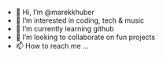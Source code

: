 - 👋 Hi, I’m @marekkhuber
- 👀 I’m interested in coding, tech & music
- 🌱 I’m currently learning github
- 💞️ I’m looking to collaborate on fun projects
- 📫 How to reach me ...

<!---
marekkhuber/marekkhuber is a ✨ special ✨ repository because its `README.md` (this file) appears on your GitHub profile.
You can click the Preview link to take a look at your changes.
--->
